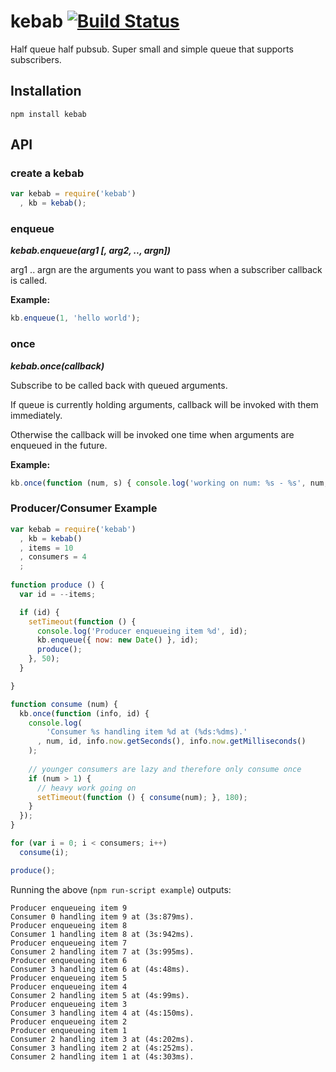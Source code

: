 # kebab [![Build Status](https://secure.travis-ci.org/thlorenz/kebab.png)](http://travis-ci.org/thlorenz/kebab)

Half queue half pubsub. Super small and simple queue that supports subscribers.

## Installation

`npm install kebab`

## API

### create a kebab

```javascript
var kebab = require('kebab')
  , kb = kebab();
```

### enqueue

***kebab.enqueue(arg1 [, arg2, .., argn])***

arg1 .. argn are the arguments you want to pass when a subscriber callback is called.

**Example:**

```javascript
kb.enqueue(1, 'hello world');
```

### once

***kebab.once(callback)***

Subscribe to be called back with queued arguments. 

If queue is currently holding arguments, callback will be invoked with them immediately.

Otherwise the callback will be invoked one time when arguments are enqueued in the future.

**Example:**

```javascript
kb.once(function (num, s) { console.log('working on num: %s - %s', num, s); });
```

### Producer/Consumer Example

```javascript
var kebab = require('kebab')
  , kb = kebab()
  , items = 10 
  , consumers = 4
  ;
                      
function produce () {
  var id = --items;

  if (id) {
    setTimeout(function () {
      console.log('Producer enqueueing item %d', id);
      kb.enqueue({ now: new Date() }, id);
      produce();
    }, 50);
  }

}

function consume (num) {
  kb.once(function (info, id) { 
    console.log(
        'Consumer %s handling item %d at (%ds:%dms).'
      , num, id, info.now.getSeconds(), info.now.getMilliseconds()
    ); 
    
    // younger consumers are lazy and therefore only consume once
    if (num > 1) {
      // heavy work going on
      setTimeout(function () { consume(num); }, 180);
    }
  });
}

for (var i = 0; i < consumers; i++) 
  consume(i);

produce();
```

Running the above (`npm run-script example`) outputs:

    Producer enqueueing item 9
    Consumer 0 handling item 9 at (3s:879ms).
    Producer enqueueing item 8
    Consumer 1 handling item 8 at (3s:942ms).
    Producer enqueueing item 7
    Consumer 2 handling item 7 at (3s:995ms).
    Producer enqueueing item 6
    Consumer 3 handling item 6 at (4s:48ms).
    Producer enqueueing item 5
    Producer enqueueing item 4
    Consumer 2 handling item 5 at (4s:99ms).
    Producer enqueueing item 3
    Consumer 3 handling item 4 at (4s:150ms).
    Producer enqueueing item 2
    Producer enqueueing item 1
    Consumer 2 handling item 3 at (4s:202ms).
    Consumer 3 handling item 2 at (4s:252ms).
    Consumer 2 handling item 1 at (4s:303ms).
